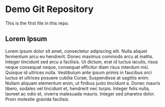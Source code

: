 # Demo Git Repository

This is the first file in this repo.

## Lorem Ipsum

Lorem ipsum dolor sit amet, consectetur adipiscing elit. 
Nulla aliquet fermentum arcu eu hendrerit. Donec maximus commodo arcu at mattis. 
Integer tincidunt sed arcu a facilisis. Ut dictum, erat id luctus iaculis, risus neque 
consequat neque, consequat efficitur diam risus interdum nisi. Quisque id ultrices nulla. 
Vestibulum ante ipsum primis in faucibus orci luctus et ultrices posuere cubilia Curae; 
Suspendisse at sagittis enim. Nullam aliquam elementum enim, ut finibus justo tincidunt a. 
Donec mauris libero, sodales vel tincidunt et, hendrerit nec turpis. Integer felis nulla, 
laoreet ac odio et, viverra malesuada mauris. Integer sed pharetra dolor. Proin molestie gravida facilisis.